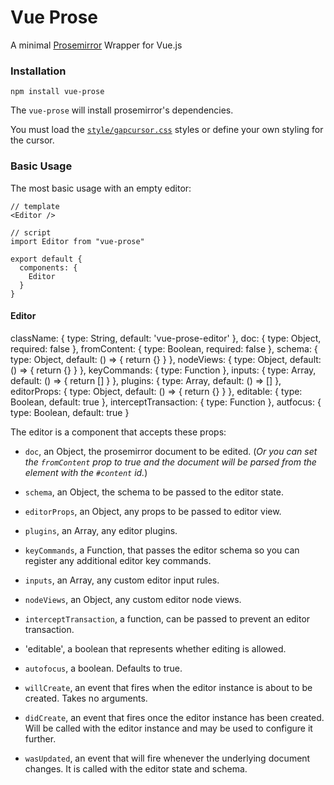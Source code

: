 # Vue Prose

A minimal [Prosemirror](https://prosemirror.net/) Wrapper for Vue.js


### Installation

```
npm install vue-prose
```

The `vue-prose` will install prosemirror's dependencies.

You must load the [`style/gapcursor.css`](https://github.com/ProseMirror/prosemirror-gapcursor) styles or define your own styling for the cursor.

### Basic Usage

The most basic usage with an empty editor:

```
// template
<Editor />

// script
import Editor from "vue-prose"

export default {
  components: {
    Editor
  }
}
```

#### Editor

className: { type: String, default: 'vue-prose-editor' },
doc: { type: Object, required: false },
fromContent: { type: Boolean, required: false },
schema: { type: Object, default: () => { return {} } },
nodeViews: { type: Object, default: () => { return {} } },
keyCommands: { type: Function },
inputs: { type: Array, default: () => { return [] } },
plugins: { type: Array, default: () => [] },
editorProps: { type: Object, default: () => { return {} } },
editable: { type: Boolean, default: true },
interceptTransaction: { type: Function },
autfocus: { type: Boolean, default: true }

The editor is a component that accepts these props:

* `doc`, an Object, the prosemirror document to be edited. (*Or you can set the `fromContent` prop to true and the document will be parsed from the element with the `#content` id.*)

* `schema`, an Object, the schema to be passed to the editor state.

* `editorProps`, an Object, any props to be passed to editor view.

* `plugins`, an Array, any editor plugins.

* `keyCommands`, a Function, that passes the editor schema so you can register any additional editor key commands.

* `inputs`, an Array, any custom editor input rules.

* `nodeViews`, an Object, any custom editor node views.

* `interceptTransaction`, a function, can be passed to prevent an editor transaction.

* 'editable', a boolean that represents whether editing is allowed.

* `autofocus`, a boolean. Defaults to true.

* `willCreate`, an event that fires when the editor instance is about to be created. Takes no arguments.

* `didCreate`, an event that fires once the editor instance has been created. Will be called with the editor instance and may be used to configure it further.

* `wasUpdated`, an event that will fire whenever the underlying document changes. It is called with the editor state and schema.
